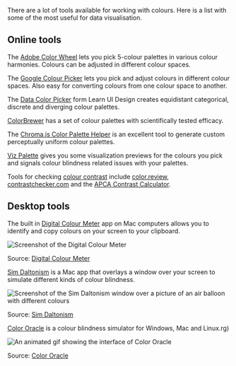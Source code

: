 There are a lot of tools available for working with colours. Here is a list with some of the most useful for data visualisation.

## Online tools

The [Adobe Color Wheel](https://color.adobe.com/create/color-wheel) lets you pick 5-colour palettes in various colour harmonies. Colours can be adjusted in different colour spaces.

[](https://color.adobe.com/create/color-wheel)

The [Google Colour Picker](https://www.google.com/search?q=%23123456) lets you pick and adjust colours in different colour spaces. Also easy for converting colours from one colour space to another.

The [Data Color Picker](https://learnui.design/tools/data-color-picker.html) form Learn UI Design creates equidistant categorical, discrete and diverging colour palettes.

[ColorBrewer](https://colorbrewer2.org/) has a set of colour palettes with scientifically tested efficacy.

The [Chroma.js Color Palette Helper](https://vis4.net/palettes/#/9%7Cs%7Cf3ff82,007c92,1e4160%7Cffffe0,ff005e,93003a%7C1%7C0) is an excellent tool to generate custom perceptually uniform colour palettes.

[Viz Palette](https://projects.susielu.com/viz-palette) gives you some visualization previews for the colours you pick and signals colour blindness related issues with your palettes.

Tools for checking <span class='internal-link'>[colour contrast](colour-contrast)</span> include [color.review](https://color.review/), [contrastchecker.com](https://contrastchecker.com/) and the [APCA Contrast Calculator](https://www.myndex.com/APCA/).

## Desktop tools

The built in [Digital Colour Meter](https://support.apple.com/en-mide/guide/digital-color-meter/welcome/mac) app on Mac computers allows you to identify and copy colours on your screen to your clipboard.

![Screenshot of the Digital Colour Meter](Colour%20use%20in%20data%20visualisation%20acd08b9e488e4cd9bd518e063a86f6b7/colour-meter.png)

Source: [Digital Colour Meter](https://support.apple.com/en-mide/guide/digital-color-meter/welcome/mac)

[Sim Daltonism](https://apps.apple.com/us/app/sim-daltonism/id693112260?mt=12) is a Mac app that overlays a window over your screen to simulate different kinds of colour blindness.

![Screenshot of the Sim Daltonism window over a picture of an air balloon with different colours](Colour%20use%20in%20data%20visualisation%20acd08b9e488e4cd9bd518e063a86f6b7/simdaltonism.webp)

Source: [Sim Daltonism](https://apps.apple.com/us/app/sim-daltonism/id693112260?mt=12)

[Color Oracle](https://colororacle.org) is a colour blindness simulator for Windows, Mac and Linux.rg)

![An animated gif showing the interface of Color Oracle](Colour%20use%20in%20data%20visualisation%20acd08b9e488e4cd9bd518e063a86f6b7/colororacle.gif)

Source: [Color Oracle](https://colororacle.org)